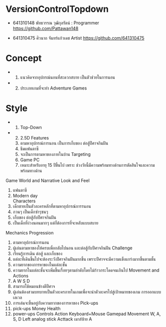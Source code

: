 # VersionControlTopdown

- 641310148 พัทธวรรณ วุฒิกุลรัตน์ : Programmer https://github.com/Pattawan148

- 641310475 ศิวนาถ จันทร์แก้วเดช Artist https://github.com/641310475

# Concept
- 1. แนวคิดจากอุปกรณ์นอนที่สะดวกสบาย เป็นตัวช่วยในการนอน
- 2. ประเภทเกมที่จะทำ Adventure Games
# Style
- 1. Top-Down
- 2. 2.5D
Features
  1. ตามหาอุปกรณ์การนอน เป็นการเก็บของ ต่อสู้ปีศาจกินฝัน
  2. ธีมแฟนตาซี
  3. จะเป็นการตามหาของภายในบ้าน 
Targeting
  1. Game PC
  2. เหมาะสำหรับอายุ 15 ปีขึ้นไป เพราะ ช่วงวัยนี้มีความพร้อมทางด้านการตัดสินใจและความพร้อมทางด้าน

Game World and Narrative
Look and Feel
  1. แฟนตาซี
  2. Modern day   
Characters
  1. เด็กชายเป็นตัวละครหลักที่ตามหาอุปกรณ์การรนอน
  2. กวนๆ เป็นเด็กซ่าๆซนๆ
  3. เก็บของ ต่อสู้กับปีศาจกินฝัน
  4. เป็นเด็กที่ง่วงนอนมากๆ แต่ก็ต้องการที่จะหลับแบบสบาย

Mechanics
Progression
  1. ตามหาอุปกรณ์การนอน
  2. ผู้เล่นตามหาของให้ครบเพื่อกลับไปนอน และต่อสู้กับปีศาจกินฝัน
Challenge
  1. เรียนรู้การเดิน ต่อสู้ และเก็บของ
  2. แต่ละที่เดินขึ้นไปจะต้องระวังปีศาจกินฝันมากขึ้น เพราะปีศาจจะมีความแข็งแกร่งมากขึ้นตามชั้น
  3. ความยากของการหาของในแต่ละชั้น
  4. ความยากในแต่ละชั้นจะเพิ่มขึ้นเรื่อยๆตามลำดับโดยไม่ก้าวกระโดดจนเกินไป
Movement and Actions
  1. A W S D 
  2. สามารถใช้หมอนข้างตีปีศาจ
  3. ผู้เล่นต้องสวมบทบาทเป็นตัวละครภายในเกมเพื่อจะนำตัวละครไปสู่เป้าหมายของเกม
การออกแบบเลเวล
  1. การเล่นจะขึ้นอยู่กับความยากของการหาของ
Pick-ups
  1. pick-ups Money Health
  2. power-ups
Controls
  Action           Keyboard+Mouse          Gamepad
  Movement           W, A, S, D         Left analog stick
  Acttack             เมาส์ซ้าย                 A
